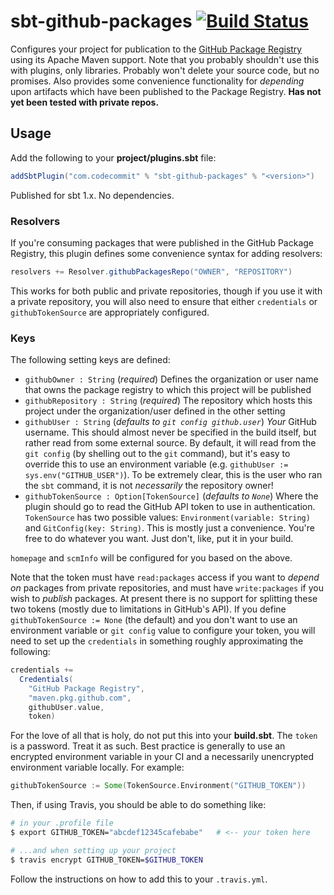 # sbt-github-packages [![Build Status](https://travis-ci.com/djspiewak/sbt-github-packages.svg?branch=master)](https://travis-ci.com/djspiewak/sbt-github-packages)

Configures your project for publication to the [GitHub Package Registry](https://help.github.com/en/articles/about-github-package-registry) using its Apache Maven support. Note that you probably shouldn't use this with plugins, only libraries. Probably won't delete your source code, but no promises. Also provides some convenience functionality for *depending* upon artifacts which have been published to the Package Registry. **Has not yet been tested with private repos.**

## Usage

Add the following to your **project/plugins.sbt** file:

```sbt
addSbtPlugin("com.codecommit" % "sbt-github-packages" % "<version>")
```

Published for sbt 1.x. No dependencies.

### Resolvers

If you're consuming packages that were published in the GitHub Package Registry, this plugin defines some convenience syntax for adding resolvers:

```sbt
resolvers += Resolver.githubPackagesRepo("OWNER", "REPOSITORY")
```

This works for both public and private repositories, though if you use it with a private repository, you will also need to ensure that either `credentials` or `githubTokenSource` are appropriately configured.

### Keys

The following setting keys are defined:

- `githubOwner : String` (*required*) Defines the organization or user name that owns the package registry to which this project will be published
- `githubRepository : String` (*required*) The repository which hosts this project under the organization/user defined in the other setting
- `githubUser : String` (*defaults to `git config github.user`*) *Your* GitHub username. This should almost never be specified in the build itself, but rather read from some external source. By default, it will read from the `git config` (by shelling out to the `git` command), but it's easy to override this to use an environment variable (e.g. `githubUser := sys.env("GITHUB_USER")`). To be extremely clear, this is the user who ran the `sbt` command, it is not *necessarily* the repository owner!
- `githubTokenSource : Option[TokenSource]` (*defaults to `None`*) Where the plugin should go to read the GitHub API token to use in authentication. `TokenSource` has two possible values: `Environment(variable: String)` and `GitConfig(key: String)`. This is mostly just a convenience. You're free to do whatever you want. Just don't, like, put it in your build. 

`homepage` and `scmInfo` will be configured for you based on the above.

Note that the token must have `read:packages` access if you want to *depend on* packages from private repositories, and must have `write:packages` if you wish to *publish* packages. At present there is no support for splitting these two tokens (mostly due to limitations in GitHub's API). If you define `githubTokenSource := None` (the default) and you don't want to use an environment variable or `git config` value to configure your token, you will need to set up the `credentials` in something roughly approximating the following:

```sbt
credentials += 
  Credentials(
    "GitHub Package Registry",
    "maven.pkg.github.com",
    githubUser.value,
    token)
```

For the love of all that is holy, do not put this into your **build.sbt**. The `token` is a password. Treat it as such. Best practice is generally to use an encrypted environment variable in your CI and a necessarily unencrypted environment variable locally. For example:

```sbt
githubTokenSource := Some(TokenSource.Environment("GITHUB_TOKEN"))
```

Then, if using Travis, you should be able to do something like:

```bash
# in your .profile file
$ export GITHUB_TOKEN="abcdef12345cafebabe"   # <-- your token here

# ...and when setting up your project
$ travis encrypt GITHUB_TOKEN=$GITHUB_TOKEN
```

Follow the instructions on how to add this to your `.travis.yml`.
